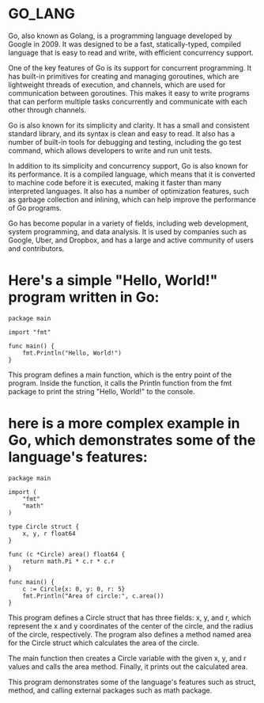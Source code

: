 # GO_LANG

Go, also known as Golang, is a programming language developed by Google in 2009. It was designed to be a fast, statically-typed, compiled language that is easy to read and write, with efficient concurrency support.

One of the key features of Go is its support for concurrent programming. It has built-in primitives for creating and managing goroutines, which are lightweight threads of execution, and channels, which are used for communication between goroutines. This makes it easy to write programs that can perform multiple tasks concurrently and communicate with each other through channels.

Go is also known for its simplicity and clarity. It has a small and consistent standard library, and its syntax is clean and easy to read. It also has a number of built-in tools for debugging and testing, including the go test command, which allows developers to write and run unit tests.

In addition to its simplicity and concurrency support, Go is also known for its performance. It is a compiled language, which means that it is converted to machine code before it is executed, making it faster than many interpreted languages. It also has a number of optimization features, such as garbage collection and inlining, which can help improve the performance of Go programs.

Go has become popular in a variety of fields, including web development, system programming, and data analysis. It is used by companies such as Google, Uber, and Dropbox, and has a large and active community of users and contributors.

# Here's a simple "Hello, World!" program written in Go:
```
package main

import "fmt"

func main() {
    fmt.Println("Hello, World!")
}
```
This program defines a main function, which is the entry point of the program. Inside the function, it calls the Println function from the fmt package to print the string "Hello, World!" to the console.

# here is a more complex example in Go, which demonstrates some of the language's features:
```
package main

import (
    "fmt"
    "math"
)

type Circle struct {
    x, y, r float64
}

func (c *Circle) area() float64 {
    return math.Pi * c.r * c.r
}

func main() {
    c := Circle{x: 0, y: 0, r: 5}
    fmt.Println("Area of circle:", c.area())
}
```
This program defines a Circle struct that has three fields: x, y, and r, which represent the x and y coordinates of the center of the circle, and the radius of the circle, respectively. The program also defines a method named area for the Circle struct which calculates the area of the circle.

The main function then creates a Circle variable with the given x, y, and r values and calls the area method. Finally, it prints out the calculated area.

This program demonstrates some of the language's features such as struct, method, and calling external packages such as math package. 
